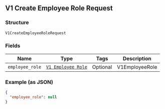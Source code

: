 ## V1 Create Employee Role Request

### Structure

`V1CreateEmployeeRoleRequest`

### Fields

| Name | Type | Tags | Description |
|  --- | --- | --- | --- |
| `employee_role` | [`V1 Employee Role`](/doc/models/v1-employee-role.md) | Optional | V1EmployeeRole |

### Example (as JSON)

```json
{
  "employee_role": null
}
```

